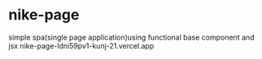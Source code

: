 # nike-page
simple spa(single page application)using functional base component and jsx
nike-page-ldni59pv1-kunj-21.vercel.app
